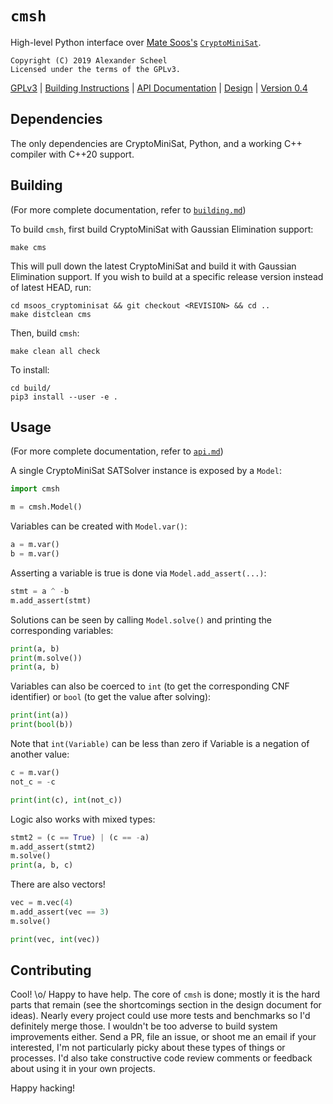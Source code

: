 # `cmsh`

High-level Python interface over [Mate Soos's](https://github.com/msoos)
[`CryptoMiniSat`](https://github.com/msoos/cryptominisat).

	Copyright (C) 2019 Alexander Scheel
	Licensed under the terms of the GPLv3.

[GPLv3](LICENSE) | [Building Instructions](docs/building.md) |
[API Documentation](docs/api.md) | [Design](docs/design.md) |
[Version 0.4](https://github.com/cipherboy/cmsh/releases)

## Dependencies

The only dependencies are CryptoMiniSat, Python, and a working C++ compiler
with C++20 support.

## Building

(For more complete documentation, refer to [`building.md`](docs/building.md))

To build `cmsh`, first build CryptoMiniSat with Gaussian Elimination support:

	make cms

This will pull down the latest CryptoMiniSat and build it with Gaussian
Elimination support. If you wish to build at a specific release version
instead of latest HEAD, run:

	cd msoos_cryptominisat && git checkout <REVISION> && cd ..
	make distclean cms

Then, build `cmsh`:

	make clean all check

To install:

	cd build/
	pip3 install --user -e .

## Usage

(For more complete documentation, refer to [`api.md`](docs/api.md))

A single CryptoMiniSat SATSolver instance is exposed by a `Model`:

```python
import cmsh

m = cmsh.Model()
```

Variables can be created with `Model.var()`:

```python
a = m.var()
b = m.var()
```

Asserting a variable is true is done via `Model.add_assert(...)`:

```python
stmt = a ^ -b
m.add_assert(stmt)
```

Solutions can be seen by calling `Model.solve()` and printing the
corresponding variables:

```python
print(a, b)
print(m.solve())
print(a, b)
```

Variables can also be coerced to `int` (to get the corresponding CNF
identifier) or `bool` (to get the value after solving):

```python
print(int(a))
print(bool(b))
```

Note that `int(Variable)` can be less than zero if Variable is a negation of
another value:

```python
c = m.var()
not_c = -c

print(int(c), int(not_c))
```

Logic also works with mixed types:

```python
stmt2 = (c == True) | (c == -a)
m.add_assert(stmt2)
m.solve()
print(a, b, c)
```

There are also vectors!

```python
vec = m.vec(4)
m.add_assert(vec == 3)
m.solve()

print(vec, int(vec))
```

## Contributing

Cool! \o/ Happy to have help. The core of `cmsh` is done; mostly it is the
hard parts that remain (see the shortcomings section in the design document
for ideas). Nearly every project could use more tests and benchmarks so I'd
definitely merge those. I wouldn't be too adverse to build system improvements
either. Send a PR, file an issue, or shoot me an email if your interested, I'm
not particularly picky about these types of things or processes. I'd also take
constructive code review comments or feedback about using it in your own
projects.

Happy hacking!
